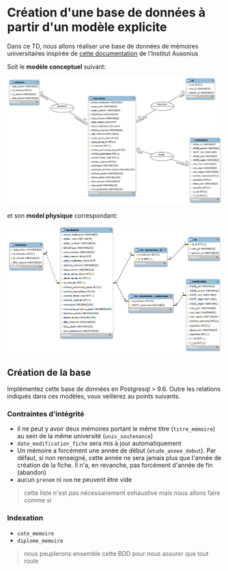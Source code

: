 # Création d'une base de données à partir d'un modèle explicite

Dans ce TD, nous allons réaliser une base de données de mémoires universitaires inspirée de [cette documentation](https://ausonius.u-bordeaux-montaigne.fr/memoires/dictionnaire.php) de l'Institut Ausonius

Soit le **modèle conceptuel** suivant: 

![](/img/mcd.png)

et son **model physique** correspondant: 

![](/img/mpd.png)

## Création de la base

Implémentez cette base de données en Postgresql > 9.6. Outre les relations indiqués dans ces modèles, vous veillerez au points suivants. 

### Contraintes d'intégrité 

* Il ne peut y avoir deux mémoires portant le même titre (`titre_mémoire`) au sein de la même université (`univ_soutenance`)
* `date_modification_fiche` sera mis à jour automatiquement [](https://x-team.com/blog/automatic-timestamps-with-postgresql/)
* Un mémoire a forcément une année de début (`etude_annee_debut`). Par défaut, si non renseigné, cette année ne sera jamais plus que l'année de création de la fiche. Il n'a, en revanche, pas forcément d'année de fin (abandon)
* aucun `prenom` ni `nom` ne peuvent être vide

> cette liste n'est pas nécessairement exhaustive mais nous allons faire comme si

### Indexation

* `cote_memoire`
* `diplome_memoire`

> nous peuplerons ensemble cette BDD pour nous assurer que tout roule
